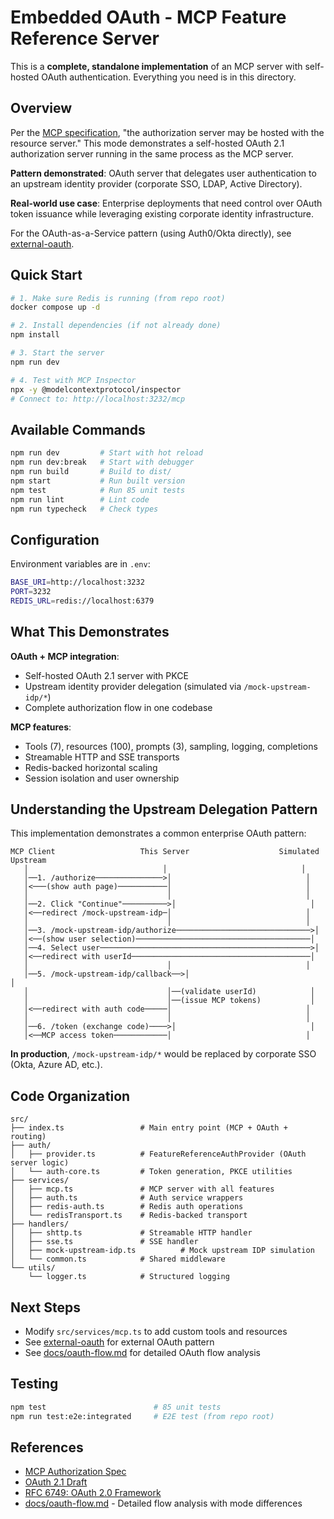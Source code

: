 # Embedded OAuth - MCP Feature Reference Server

This is a **complete, standalone implementation** of an MCP server with self-hosted OAuth authentication. Everything you need is in this directory.

## Overview

Per the [MCP specification](https://modelcontextprotocol.io/specification/2025-06-18/basic/authorization), "the authorization server may be hosted with the resource server." This mode demonstrates a self-hosted OAuth 2.1 authorization server running in the same process as the MCP server.

**Pattern demonstrated**: OAuth server that delegates user authentication to an upstream identity provider (corporate SSO, LDAP, Active Directory).

**Real-world use case**: Enterprise deployments that need control over OAuth token issuance while leveraging existing corporate identity infrastructure.

For the OAuth-as-a-Service pattern (using Auth0/Okta directly), see [external-oauth](../external-oauth/README.md).

## Quick Start

```bash
# 1. Make sure Redis is running (from repo root)
docker compose up -d

# 2. Install dependencies (if not already done)
npm install

# 3. Start the server
npm run dev

# 4. Test with MCP Inspector
npx -y @modelcontextprotocol/inspector
# Connect to: http://localhost:3232/mcp
```

## Available Commands

```bash
npm run dev         # Start with hot reload
npm run dev:break   # Start with debugger
npm run build       # Build to dist/
npm start           # Run built version
npm test            # Run 85 unit tests
npm run lint        # Lint code
npm run typecheck   # Check types
```

## Configuration

Environment variables are in `.env`:
```bash
BASE_URI=http://localhost:3232
PORT=3232
REDIS_URL=redis://localhost:6379
```

## What This Demonstrates

**OAuth + MCP integration**:
- Self-hosted OAuth 2.1 server with PKCE
- Upstream identity provider delegation (simulated via `/mock-upstream-idp/*`)
- Complete authorization flow in one codebase

**MCP features**:
- Tools (7), resources (100), prompts (3), sampling, logging, completions
- Streamable HTTP and SSE transports
- Redis-backed horizontal scaling
- Session isolation and user ownership

## Understanding the Upstream Delegation Pattern

This implementation demonstrates a common enterprise OAuth pattern:

```
MCP Client                   This Server                    Simulated Upstream
   │                              │                              │
   │──1. /authorize───────────────>│                              │
   │<───(show auth page)───────────│                              │
   │                               │                              │
   │──2. Click "Continue"──────────>│                              │
   │<──redirect /mock-upstream-idp─│                              │
   │                               │                              │
   │──3. /mock-upstream-idp/authorize──────────────────────────────>│
   │<──(show user selection)───────────────────────────────────────│
   │──4. Select user───────────────────────────────────────────────>│
   │<──redirect with userId────────────────────────────────────────│
   │                               │                              │
   │──5. /mock-upstream-idp/callback──>│                              │
   │                               │──(validate userId)            │
   │                               │──(issue MCP tokens)           │
   │<──redirect with auth code─────│                              │
   │                               │                              │
   │──6. /token (exchange code)────>│                              │
   │<──MCP access token────────────│                              │
```

**In production**, `/mock-upstream-idp/*` would be replaced by corporate SSO (Okta, Azure AD, etc.).

## Code Organization

```
src/
├── index.ts                 # Main entry point (MCP + OAuth + routing)
├── auth/
│   ├── provider.ts          # FeatureReferenceAuthProvider (OAuth server logic)
│   └── auth-core.ts         # Token generation, PKCE utilities
├── services/
│   ├── mcp.ts               # MCP server with all features
│   ├── auth.ts              # Auth service wrappers
│   ├── redis-auth.ts        # Redis auth operations
│   └── redisTransport.ts    # Redis-backed transport
├── handlers/
│   ├── shttp.ts             # Streamable HTTP handler
│   ├── sse.ts               # SSE handler
│   ├── mock-upstream-idp.ts          # Mock upstream IDP simulation
│   └── common.ts            # Shared middleware
└── utils/
    └── logger.ts            # Structured logging
```

## Next Steps

- Modify `src/services/mcp.ts` to add custom tools and resources
- See [external-oauth](../external-oauth/README.md) for external OAuth pattern
- See [docs/oauth-flow.md](../docs/oauth-flow.md) for detailed OAuth flow analysis

## Testing

```bash
npm test                        # 85 unit tests
npm run test:e2e:integrated     # E2E test (from repo root)
```

## References

- [MCP Authorization Spec](https://modelcontextprotocol.io/specification/2025-06-18/basic/authorization)
- [OAuth 2.1 Draft](https://oauth.net/2.1/)
- [RFC 6749: OAuth 2.0 Framework](https://datatracker.ietf.org/doc/html/rfc6749)
- [docs/oauth-flow.md](../docs/oauth-flow.md) - Detailed flow analysis with mode differences
